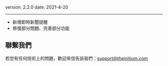 version: 2.2.0
date: 2021-4-20

---

- 新增即時新聞提醒
- 修復部分問題、完善部分功能

## 聯繫我們

若您有任何技術上的問題，歡迎來信告訴我們：[support@theinitium.com](mailto:support@theinitium.com)